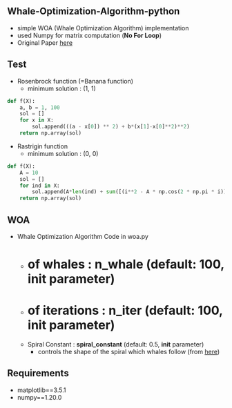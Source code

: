 ## Whale-Optimization-Algorithm-python
- simple WOA (Whale Optimization Algorithm) implementation
- used Numpy for matrix computation (**No For Loop**)
- Original Paper [here](http://fa.mie.sut.ac.ir/Downloads/AcademicStaff/5/Courses/17/The%20Whale%20Optimization%20Algorithm%202016.pdf)

## Test
- Rosenbrock function (=Banana function)
  - minimum solution : (1, 1)
```python
def f(X):
    a, b = 1, 100
    sol = []
    for x in X:
        sol.append(((a - x[0]) ** 2) + b*(x[1]-x[0]**2)**2)
    return np.array(sol)
```

- Rastrigin function
  - minimum solution : (0, 0)
```python
def f(X):
    A = 10
    sol = []
    for ind in X:
        sol.append(A*len(ind) + sum([(i**2 - A * np.cos(2 * np.pi * i)) for i in ind]) )
    return np.array(sol)
```

## WOA
- Whale Optimization Algorithm Code in woa.py
  - # of whales : **n_whale** (default: 100, __init__ parameter)
  - # of iterations : **n_iter** (default: 100, __init__ parameter)
  - Spiral Constant : **spiral_constant** (default: 0.5, __init__ parameter)
    - controls the shape of the spiral which whales follow (from [here](https://github.com/HaaLeo/swarmlib/blob/master/swarmlib/woa/main.py))

## Requirements
- matplotlib==3.5.1
- numpy==1.20.0
